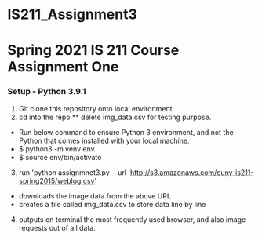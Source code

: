# IS211_Assignment3

# Spring 2021 IS 211 Course Assignment One

### Setup - Python 3.9.1

1. Git clone this repository onto local environment
2. cd into the repo ** delete img_data.csv for testing purpose. 
  * Run below command to ensure Python 3 environment, and not the Python that comes installed with your local machine.
  * $ python3 -m venv env
  * $ source env/bin/activate
3. run 'python assignmnet3.py --url 'http://s3.amazonaws.com/cuny-is211-spring2015/weblog.csv'
  * downloads the image data from the above URL
  * creates a file called img_data.csv to store data line by line
4. outputs on terminal the most frequently used browser, and also image requests out of all data.
